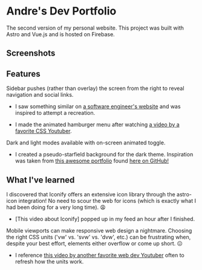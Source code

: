 # Andre's Dev Portfolio

The second version of my personal website. This project was built with Astro and Vue.js and is hosted on Firebase.

## Screenshots



## Features

Sidebar pushes (rather than overlay) the screen from the right to reveal navigation and social links.

- I saw something similar on [a software engineer's website](https://www.hellomayuko.com) and was inspired to attempt a recreation.

- I made the animated hamburger menu after watching [a video by a favorite CSS Youtuber](https://www.youtube.com/watch?v=R00QiudbD4Y&t=1176s&ab_channel=KevinPowell).


Dark and light modes available with on-screen animated toggle.

- I created a pseudo-starfield background for the dark theme. Inspiration was taken from [this awesome portfolio](https://soumyajit.vercel.app/) found [here on GitHub!](https://github.com/soumyajit4419/Portfolio)


## What I've learned

I discovered that Iconify offers an extensive icon library through the astro-icon integration! No need to scour the web for icons (which is exactly what I had been doing for a very long time). :weary:

- [This video about Iconify] popped up in my feed an hour after I finished. 

Mobile viewports can make responsive web design a nightmare. Choosing the right CSS units ('vw' vs. 'svw' vs. 'dvw', etc.) can be frustrating when, despite your best effort, elements either overflow or come up short. :confounded:

- I reference [this video by another favorite web dev Youtuber](https://youtu.be/5m6JOJLy5B0) often to refresh how the units work.



